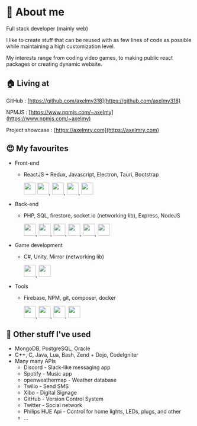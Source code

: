 # 👋 About me 
Full stack developer (mainly web)

I like to create stuff that can be reused with as few lines of code as possible while maintaining a high customization level.

My interests range from coding video games, to making public react packages or creating dynamic website.

## 🏠 Living at 
GitHub : [https://github.com/axelmy318](https://github.com/axelmy318)

NPMJS : [https://www.npmjs.com/~axelmy](https://www.npmjs.com/~axelmy)

Project showcase : [https://axelmry.com](https://axelmry.com)

## 😍 My favourites 
 - Front-end
   - ReactJS + Redux, Javascript, Electron, Tauri, Bootstrap
   
     <img src="https://cdn.jsdelivr.net/gh/devicons/devicon/icons/react/react-original.svg" width='32px' /> <img src="https://cdn.jsdelivr.net/gh/devicons/devicon/icons/redux/redux-original.svg" width='32px' />, <img src="https://cdn.jsdelivr.net/gh/devicons/devicon/icons/javascript/javascript-original.svg" width='32px' />, <img src="https://cdn.jsdelivr.net/gh/devicons/devicon/icons/electron/electron-original.svg" width='32px' />, <img src="https://cdn.jsdelivr.net/gh/devicons/devicon/icons/bootstrap/bootstrap-original.svg" width='32px' />
    
 - Back-end
   - PHP, SQL, firestore, socket.io (networking lib), Express, NodeJS
   
     <img src="https://cdn.jsdelivr.net/gh/devicons/devicon/icons/php/php-plain.svg"  width='32px'/>, <img src="https://cdn.jsdelivr.net/gh/devicons/devicon/icons/mysql/mysql-original.svg"  width='32px' />, <img src="https://cdn.jsdelivr.net/gh/devicons/devicon/icons/firebase/firebase-plain.svg"  width='32px' />, <img src="https://cdn.jsdelivr.net/gh/devicons/devicon/icons/socketio/socketio-original.svg"  width='32px' />, <img src="https://cdn.jsdelivr.net/gh/devicons/devicon/icons/express/express-original.svg"  width='32px' />, <img src="https://cdn.jsdelivr.net/gh/devicons/devicon/icons/nodejs/nodejs-original.svg" width='32px' />
          
 - Game development
   - C#, Unity, Mirror (networking lib)
   
     <img src="https://cdn.jsdelivr.net/gh/devicons/devicon/icons/csharp/csharp-original.svg" width='32px' />, <img src="https://cdn.jsdelivr.net/gh/devicons/devicon/icons/unity/unity-original.svg" width='32px' />
          
 - Tools
   - Firebase, NPM, git, composer, docker
   
     <img src="https://cdn.jsdelivr.net/gh/devicons/devicon/icons/firebase/firebase-plain.svg"  width='32px' />, <img src="https://cdn.jsdelivr.net/gh/devicons/devicon/icons/npm/npm-original-wordmark.svg"  width='32px' />, <img src="https://cdn.jsdelivr.net/gh/devicons/devicon/icons/git/git-original.svg"  width='32px' />, <img src="https://cdn.jsdelivr.net/gh/devicons/devicon/icons/docker/docker-original.svg"  width='32px' />
          
          

## 👀 Other stuff I've used 
 - MongoDB, PostgreSQL, Oracle
 - C++, C, Java, Lua, Bash, Zend + Dojo, CodeIgniter
 - Many many APIs 
   - Discord - Slack-like messaging app
   - Spotify - Music app
   - openweathermap - Weather database
   - Twilio - Send SMS
   - Xibo - Digital Signage
   - GitHub - Version Control System
   - Twitter - Social network
   - Philips HUE Api - Control for home lights, LEDs, plugs, and other
   - ...

